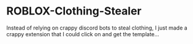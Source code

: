 # ROBLOX-Clothing-Stealer
Instead of relying on crappy discord bots to steal clothing, I just made a crappy extension that I could click on and get the template...
